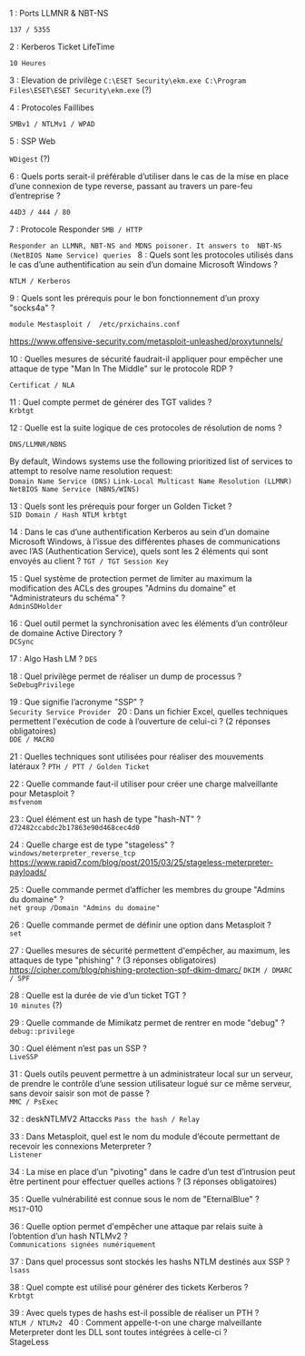 1 : Ports LLMNR & NBT-NS

`137 / 5355`

2 : Kerberos Ticket LifeTime

`10 Heures`

3 : Elevation de privilège
`C:\ESET Security\ekm.exe C:\Program Files\ESET\ESET Security\ekm.exe` (?)

4 : Protocoles Faillibes

`SMBv1 / NTLMv1 / WPAD`

5 : SSP Web 

`WDigest` (?)

6 : Quels ports serait-il préférable d’utiliser dans le cas de la mise en place d’une connexion de type reverse, passant au travers un pare-feu d’entreprise ?
 
`44D3 / 444 / 80`

7 : Protocole Responder
`SMB / HTTP`

`Responder an LLMNR, NBT-NS and MDNS poisoner. It answers to  NBT-NS (NetBIOS Name Service) queries
`
8 : Quels sont les protocoles utilisés dans le cas d’une authentification au sein d’un domaine Microsoft Windows ?

`NTLM / Kerberos`

9 : Quels sont les prérequis pour le bon fonctionnement d’un proxy "socks4a" ?  

`module Mestasploit /  /etc/prxichains.conf`

https://www.offensive-security.com/metasploit-unleashed/proxytunnels/


10 : Quelles mesures de sécurité faudrait-il appliquer pour empêcher une attaque de type "Man In The Middle" sur le protocole RDP ? 

`Certificat / NLA`

11 : Quel compte permet de générer des TGT valides ?  
`Krbtgt`

12 : Quelle est la suite logique de ces protocoles de résolution de noms ?  

`DNS/LLMNR/NBNS`

By default, Windows systems use the following prioritized list of services to attempt to resolve name resolution request:  
`Domain Name Service (DNS)`
`Link-Local Multicast Name Resolution (LLMNR)`
`NetBIOS Name Service (NBNS/WINS)`

13 : Quels sont les prérequis pour forger un Golden Ticket ?  
`SID Domain / Hash NTLM krbtgt`

14 : Dans le cas d’une authentification Kerberos au sein d’un domaine Microsoft Windows, à l’issue des différentes phases de communications avec l’AS (Authentication Service), quels sont les 2 éléments qui sont envoyés au client ? 
`TGT / TGT Session Key`

15 : Quel système de protection permet de limiter au maximum la modification des ACLs des groupes "Admins du domaine" et "Administrateurs du schéma" ?  
`AdminSDHolder`

16 : Quel outil permet la synchronisation avec les éléments d’un contrôleur de domaine Active Directory ?  
``DCSync``

17 : Algo Hash LM ?
`DES`

18 : Quel privilège permet de réaliser un dump de processus ?  
`SeDebugPrivilege`

19 : Que signifie l’acronyme "SSP" ?  
`Security Service Provider
`
20 : Dans un fichier Excel, quelles techniques permettent l'exécution de code à l’ouverture de celui-ci ? (2 réponses obligatoires)  
`DDE / MACRO`

21 : Quelles techniques sont utilisées pour réaliser des mouvements latéraux ? 
`PTH / PTT / Golden Ticket`

22 : Quelle commande faut-il utiliser pour créer une charge malveillante pour Metasploit ?  
`msfvenom`

23 : Quel élément est un hash de type "hash-NT" ?  
`d72482ccabdc2b17863e90d468cec4d0`

24 : Quelle charge est de type "stageless" ?  
`windows/meterpreter_reverse_tcp`
https://www.rapid7.com/blog/post/2015/03/25/stageless-meterpreter-payloads/

25 : Quelle commande permet d’afficher les membres du groupe "Admins du domaine" ?  
`net group /Domain "Admins du domaine"`


26 : Quelle commande permet de définir une option dans Metasploit ?  
`set`

27 : Quelles mesures de sécurité permettent d'empêcher, au maximum, les attaques de type "phishing" ? (3 réponses obligatoires)  
https://cipher.com/blog/phishing-protection-spf-dkim-dmarc/
`DKIM / DMARC / SPF`


28 : Quelle est la durée de vie d’un ticket TGT ?  
`10 minutes` (?)

29 : Quelle commande de Mimikatz permet de rentrer en mode "debug" ?  
`debug::privilege`

30 : Quel élément n’est pas un SSP ?  
`LiveSSP`

31 : Quels outils peuvent permettre à un administrateur local sur un serveur, de prendre le contrôle d’une session utilisateur logué sur ce même serveur, sans devoir saisir son mot de passe ?   
`MMC / PsExec`

32 :  deskNTLMV2 Attaccks
`Pass the hash / Relay`

33 : Dans Metasploit, quel est le nom du module d’écoute permettant de recevoir les connexions Meterpreter ?  
`Listener`

34 : La mise en place d’un "pivoting" dans le cadre d’un test d’intrusion peut être pertinent pour effectuer quelles actions ? (3 réponses obligatoires)

35 : Quelle vulnérabilité est connue sous le nom de "EternalBlue" ?  
`MS17`-010

36 : Quelle option permet d'empêcher une attaque par relais suite à l’obtention d’un hash NTLMv2 ?  
`Communications signées numériquement`

37 : Dans quel processus sont stockés les hashs NTLM destinés aux SSP ?  
`lsass`

38 : Quel compte est utilisé pour générer des tickets Kerberos ?  
`Krbtgt`

39 : Avec quels types de hashs est-il possible de réaliser un PTH ?   
`NTLM / NTLMv2
`
40 : Comment appelle-t-on une charge malveillante Meterpreter dont les DLL sont toutes intégrées à celle-ci ?  
StageLess
